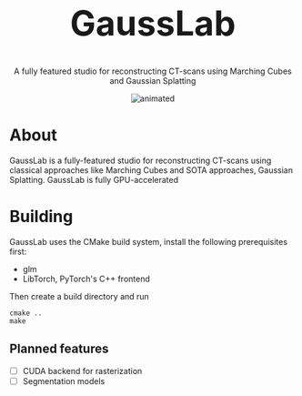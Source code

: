 <a id="readme-top"></a>
<div align="center">
  <h1 align="center" style="font-size: 60px;">GaussLab</h1>
  <p align="center">
        A fully featured studio for reconstructing CT-scans using Marching Cubes and Gaussian Splatting
  </p>
  <img src="assets/demo_gif.gif" alt="animated" />
</div>

# About
GaussLab is a fully-featured studio for reconstructing CT-scans using classical approaches like Marching Cubes and SOTA approaches, Gaussian Splatting. GaussLab is fully GPU-accelerated

# Building
GaussLab uses the CMake build system, install the following prerequisites first:
- glm
- LibTorch, PyTorch's C++ frontend

Then create a build directory and run
```shell
cmake ..
make
```

## Planned features
- [ ] CUDA backend for rasterization
- [ ] Segmentation models
